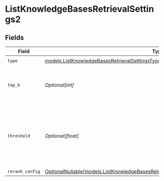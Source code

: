 # ListKnowledgeBasesRetrievalSettings2


## Fields

| Field                                                                                                                                                                      | Type                                                                                                                                                                       | Required                                                                                                                                                                   | Description                                                                                                                                                                |
| -------------------------------------------------------------------------------------------------------------------------------------------------------------------------- | -------------------------------------------------------------------------------------------------------------------------------------------------------------------------- | -------------------------------------------------------------------------------------------------------------------------------------------------------------------------- | -------------------------------------------------------------------------------------------------------------------------------------------------------------------------- |
| `type`                                                                                                                                                                     | [models.ListKnowledgeBasesRetrievalSettingsType](../models/listknowledgebasesretrievalsettingstype.md)                                                                     | :heavy_check_mark:                                                                                                                                                         | N/A                                                                                                                                                                        |
| `top_k`                                                                                                                                                                    | *Optional[int]*                                                                                                                                                            | :heavy_minus_sign:                                                                                                                                                         | Used to filter chunks that are most similar to the query                                                                                                                   |
| `threshold`                                                                                                                                                                | *Optional[float]*                                                                                                                                                          | :heavy_minus_sign:                                                                                                                                                         | Used to filter chunks that are most similar to the query. A value of `0` will be consider disabled.                                                                        |
| `rerank_config`                                                                                                                                                            | [OptionalNullable[models.ListKnowledgeBasesRetrievalSettingsKnowledgeResponseRerankConfig]](../models/listknowledgebasesretrievalsettingsknowledgeresponsererankconfig.md) | :heavy_minus_sign:                                                                                                                                                         | N/A                                                                                                                                                                        |